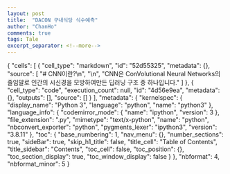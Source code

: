 ```yaml
---
layout: post
title:  "DACON 구내식당 식수예측"
author: "ChanHo"
comments: true
tags: Tale
excerpt_separator: <!--more-->
---
```


{
 "cells": [
  {
   "cell_type": "markdown",
   "id": "52d55325",
   "metadata": {},
   "source": [
    "# CNN이란?\n",
    "\n",
    "CNN은 ConVolutional Neural Networks의 줄임말로 인간의 시신경을 모방하여만든 딥러닝 구조 중 하나입니다."
   ]
  },
  {
   "cell_type": "code",
   "execution_count": null,
   "id": "4d56e9ea",
   "metadata": {},
   "outputs": [],
   "source": []
  }
 ],
 "metadata": {
  "kernelspec": {
   "display_name": "Python 3",
   "language": "python",
   "name": "python3"
  },
  "language_info": {
   "codemirror_mode": {
    "name": "ipython",
    "version": 3
   },
   "file_extension": ".py",
   "mimetype": "text/x-python",
   "name": "python",
   "nbconvert_exporter": "python",
   "pygments_lexer": "ipython3",
   "version": "3.8.11"
  },
  "toc": {
   "base_numbering": 1,
   "nav_menu": {},
   "number_sections": true,
   "sideBar": true,
   "skip_h1_title": false,
   "title_cell": "Table of Contents",
   "title_sidebar": "Contents",
   "toc_cell": false,
   "toc_position": {},
   "toc_section_display": true,
   "toc_window_display": false
  }
 },
 "nbformat": 4,
 "nbformat_minor": 5
}
